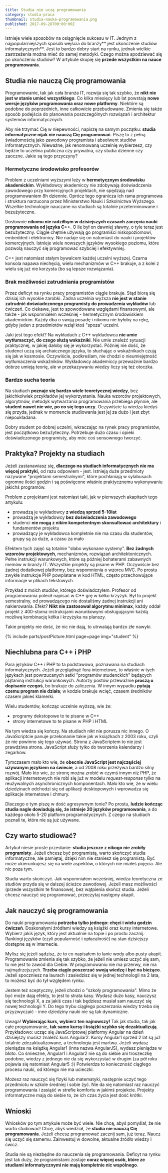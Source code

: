 ```yaml
---
title: Studia nie uczą programowania
category: studia-praca
thumbnail: studia-nauka-programowania.png
published: 2017-09-28T00:00:00Z
---
```

Istnieje wiele sposobów na osiągnięcie sukcesu w IT. Jednym z najpopularniejszych sposób wejścia do branży** jest ukończenie studiów informatycznych**. Jest to bardzo dobry start na rynku, jednak wielkie zastrzeżenia można mieć do samej metodyki. Czego można spodziewać się po ukończeniu studiów? W artykule skupię się **przede wszystkim na nauce programowania**.

<!--more-->

## Studia nie nauczą Cię programowania

Programowanie, tak jak cała branża IT, rozwija się tak szybko, że **nikt nie jest w stanie umieć wszystkiego**. Co kilka miesięcy lub lat powstają **nowe wersje języków programowania oraz nowe platformy**. Niektóre są podobne do poprzednich, inne całkowicie przebudowane. Zmienia się także sposób podejścia do planowania poszczególnych rozwiązań i architektur systemów informatycznych.

Aby nie trzymać Cię w niepewności, napiszę na samym początku: **studia informatyczne nijak nie nauczą Cię programować**. Piszę to z pełną świadomością jako zawodowy programista i absolwent studiów informatycznych. Nieważne, jak renomowaną uczelnię wybierzesz, czy będzie to uczelnia publiczna czy prywatna, czy studia dzienne czy zaoczne. Jakie są tego przyczyny?

### Hermetyczne środowisko profesorów

Problem z uczelniami wyższymi leży w **hermetycznym środowisku akademickim**. Wykładowcy akademiccy nie zdobywają doświadczenia zawodowego przy komercyjnych projektach, nie spędzają nad programowaniem 8h dziennie. Oprócz tego ogranicza ich rama programowa i struktura narzucona przez Ministerstwo Nauki i Szkolnictwa Wyższego. Wszelkie technologie nauczane na studiach są totalnie przeterminowane i bezużyteczne.

Dosłownie **nikomu nie radziłbym w dzisiejszych czasach zaczęcia nauki programowania od języka C++**. O ile był on dawniej sławny, o tyle teraz jest bezużyteczny. Ciągle chętnie używają go programiści niskopoziomowi, embedded i elektronicy. Nie nadaje się on natomiast do nauki i projektów komercyjnych. Istnieje wiele nowszych języków wysokiego poziomu, które pozwolą nauczyć się programować szybciej i efektywniej.

C++ jest natomiast stałym bywalcem każdej uczelni wyższej. Czarna konsola napawa niechęcią, wielu mechanizmów w C++ brakuje, a z kolei z wielu się już nie korzysta (bo są lepsze rozwiązania).

### Brak możliwości zatrudniania programistów

Przez deficyt na rynku pracy programistów ciągle brakuje. Stąd biorą się dzisiaj ich wysokie zarobki. Żadna uczelnia wyższa **nie jest w stanie zatrudnić doświadczonego programisty do prowadzenia wykładów** lub ćwiczeń. Co ciekawe, jest to spowodowane względami finansowymi, ale także - jak wspomniałem wcześniej - hermetycznym środowiskiem akademickim. Każdy dba o swoją posadę i nikomu nie byłoby na rękę, gdyby jeden z przedmiotów wziął ktoś "spoza" uczelni.

Jaki jest tego efekt? Na wykładach z C++ wykładowca **nie umie wytłumaczyć, do czego służą wskaźniki**. Nie umie znaleźć sytuacji praktycznej, w jakiej dałoby się je wykorzystać. Później nie dość, że studenci uczą się archaicznego języka, to słuchając o wskaźnikach czują się jak w kosmosie. Oczywiście, podkreślam, nie chodzi o nieumiejętność wytłumaczenia wskaźników. Wykładowcy akademiccy przeważnie bardzo dobrze umieją teorię, ale w przekazywaniu wiedzy liczy się też otoczka.

### Bardzo sucha teoria

Na studiach **poznaje się bardzo wiele teoretycznej wiedzy**, bez jakichkolwiek przykładów jej wykorzystania. Nauka wzorców projektowych, algorytmów, metodyk wytwarzania programowania przebiega płynnie, ale **student nawet nie wie, po co się tego uczy**. Oczywiście ta wiedza kiedyś się przyda, jednak w momencie studiowania jest jej za dużo i jest zbyt niepoukładana.

Dobry student po dobrej uczelni, wkraczając na rynek pracy programistów, jest początkowo bezużyteczny. Potrzebuje dużo czasu i opieki doświadczonego programisty, aby móc coś sensownego tworzyć.

## Praktyka? Projekty na studiach

Jeżeli zastanawiasz się, **dlaczego na studiach informatycznych nie ma więcej praktyki,** od razu odpowiem - jest. Istnieją duże przedmioty nazywane "projektami semestralnymi", które pochłaniają w sylabusach ogromne ilości godzin i są poświęcone właśnie praktycznemu wykonywaniu jakichś programów.

Problem z projektami jest natomiast taki, jak w pierwszych akapitach tego artykułu:

- prowadzą je wykładowcy **z wiedzą sprzed 5-10lat**
- prowadzą je wykładowcy **bez doświadczenia zawodowego**
- studenci **nie mogą z nikim kompetentnym skonsultować architektury** i fundamentów projektu
- prowadzący je wykładowca kompletnie nie ma czasu dla studentów, grupy są za duże, a czasu za mało

Efektem tych zajęć są totalnie "słabo wykonane systemy". **Bez żadnych wzorców projektowych**, mechanizmów, rozwiązań architektonicznych. Pełne instrukcji warunkowych, które są później bohaterami zabawnych memów w branży IT. Wszystkie projekty są pisane w PHP. Oczywiście bez żadnej dodatkowej platformy, bez wspomnienia o wzorcu MVC. Po prostu zwykłe instrukcje PHP powplatane w kod HTML, często przechowujące informacje w plikach tekstowych.

Przykład z moich studiów, którego doświadczyłem. Profesor od programowania polecił napisać w C++ grę w kółko krzyżyk. Był to projekt semestralny, od prowadzącego nie dostaliśmy żadnej instrukcji ani nakierowania. Efekt? **Nikt nie zastosował algorytmu minimax**, każdy oddał projekt z 400-stoma instrukcjami warunkowymi obsługującymi każdą możliwą kombinację kółka i krzyżyka na planszy.

Takie projekty nie dość, że nic nie dają, to utrwalają bardzo złe nawyki.

{% include parts/postPicture.html page=page img="student" %}

## Niechlubna para C++ i PHP

Para języków C++ i PHP to ta podstawowa, poznawana na studiach informatycznych. Jeżeli przeglądnąć fora internetowe, to właśnie w tych językach jest powrzucanych setki "programów studenckich" będących plątaniną instrukcji warunkowych. Autorzy postów przeważnie **proszą o dopisanie czegoś**, bo brakuje do zaliczenia. W innym wypadku **pytają czemu program nie działa**; w kodzie brakuje wcięć, czasem średników czasem jakieś klamerki.

Wielu studentów, kończąc uczelnie wyższą, wie że:

- programy dekstopowe to te pisane w C++
- strony internetowe to te pisane w PHP i HTML

Na tym wiedza się kończy. Na studiach nikt nie porusza nic innego. O JavaScriptcie panuje przekonanie takie jak w książkach z 2003 roku, czyli że nie powinno się tego używać. Strona z JavaScriptem to nie jest prawdziwa strona. JavaScript służy tylko do tworzenia kalendarzy i zegarków.

Tymczasem mało kto wie, że **obecnie JavaScript jest najczęściej używanym językiem na świecie**, a od 2008 roku przeżywa bardzo silny rozwój. Mało kto wie, że stronę można zrobić w czymś innym niż PHP, że aplikacji internetowych nie robi się już w modelu _request-response_ tylko na reużywalnych asynchronicznych komponentach. Mało kto wie, że w wielu dziedzinach odchodzi się od aplikacji desktopowych i wprowadza się aplikacje internetowe i chmury.

Dlaczego o tym piszę w dość agresywnym tonie? Po prostu, **ludzie kończąc studia nagle dowiadują się, że istnieje 20 języków programowania**, a do każdego około 5-20 platform programistycznych. Z czego na studiach poznali te, które nie są już używane.

## Czy warto studiować?

Artykuł niesie proste przesłanie: **studia jeszcze z nikogo nie zrobiły programisty**. Jeżeli chcesz być programistą, warto skończyć studia informatyczne, ale pamiętaj, dzięki nim nie staniesz się programistą. Być może ukierunkujesz się na wiele aspektów, o których nie miałeś pojęcia. Ale nic poza tym.

Studia warto skończyć. Jak wspomniałem wcześniej, wiedza teoretyczna ze studiów przyda się w dalszej ścieżce zawodowej. Jeżeli masz możliwości (przede wszystkim te finansowe), bez wątpienia skończ studia. Jeżeli chcesz nauczyć się programować, przeczytaj następny akapit.

## Jak nauczyć się programowania

Do nauki programowania **potrzeba tylko jednego: chęci i wielu godzin ćwiczeń**. Doskonałymi źródłami wiedzy są książki oraz kursy internetowe. Wybierz jakiś język, który jest aktualnie na topie i po prostu zacznij. Rankingi języków (czyli popularność i opłacalność) na stan dzisiejszy dostępne są w internecie.

Mylisz się jeżeli sądzisz, że to co napisałem to lanie wody albo pusty akapit. Programowanie zmienia się tak szybko, że jeżeli nie umiesz uczyć się sam, to nie jest to zawód dla Ciebie. W programowaniu nie ma przerwy, nie ma najmądrzejszych. **Trzeba ciągle poszerzać swoją wiedzę i być na bieżąco**. Jeżeli spoczniesz na laurach i zasiedzisz się w jednej technologii na 2 lata, to możesz być do tył względem rynku.

Jestem też sceptyczny, jeżeli chodzi o "szkoły programowania". Mimo że być może dają efekty, to jest to strata kasy. Wydasz dużo kasy, nauczysz się technologii X, a za jakiś czas i tak będziesz musiał sam nauczyć się nowej technologii Y. Do tego trybu ciągłego poszerzania wiedzy trzeba się przyzwyczaić - inne dziedziny nauki nie są tak dynamiczne.

Uwaga! **Wybierając kurs, wybierz ten najnowszy!** Tak jak studia, tak jak całe programowanie, **tak samo kursy i książki szybko się dezaktualizują**. Przykładowo: ucząc się JavaScriptowej platformy Angular na dzień dzisiejszy musisz znaleźć kurs Angular2. Kursy Angular1 sprzed 2 lat są już totalnie zdezaktualizowane, a technologia jest martwa. Jeżeli wydasz pieniądze na książkę Angular1 (inna nazwa AngularJS), wydasz pieniądze w błoto. Co śmieszne, Angular1 i Angular2 nie są do siebie ani troszeczkę podobne, wiedzy z jednego nie da się wykorzystać w drugim (za pół roku pojawia się natomiast Angular5 :)) Potwierdza to konieczność ciągłego procesu nauki, od którego nie ma ucieczki.

Możesz raz nauczyć się fizyki lub matematyki, następnie uczyć tego przedmiotu w szkole średniej i sobie żyć. Nie da się natomiast raz nauczyć programowania i zasiąść w strefie komfortu w jakimś projekcie. Projekty informatyczne mają do siebie to, że ich czas życia jest dość krótki.

## Wnioski

Wniosków po tym artykule może być wiele. Nie chcę, abyś pomyślał, że nie warto studiować! Chcę, abyś wiedział, że **studia nie nauczą Cię programowania**. Jeżeli chcesz programować zacznij sam, już teraz. Naucz się uczyć się samemu. Zainwestuj w dowolne, aktualne źródło wiedzy i ćwicz.

Studia nie są niezbędne do nauczenia się programowania. Deficyt na rynku jest tak duży, że programistami zostaje **coraz więcej osób, które ze studiami informatycznymi nie mają kompletnie nic wspólnego**.
